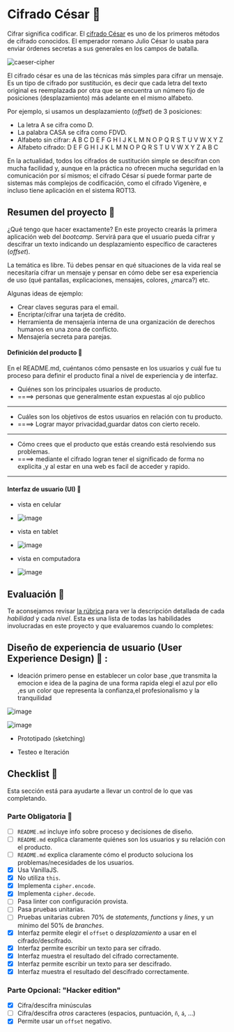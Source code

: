 # Cifrado César :penguin:

Cifrar significa codificar. El [cifrado César](https://en.wikipedia.org/wiki/Caesar_cipher) es uno de los primeros métodos de cifrado conocidos. El emperador romano Julio César lo usaba para enviar órdenes secretas a sus generales en los campos de batalla.

![caeser-cipher](https://upload.wikimedia.org/wikipedia/commons/thumb/2/2b/Caesar3.svg/2000px-Caesar3.svg.png)

El cifrado césar es una de las técnicas más simples para cifrar un mensaje. Es un tipo de cifrado por sustitución, es decir que cada letra del texto original es reemplazada por otra que se encuentra un número fijo de posiciones (desplazamiento) más adelante en el mismo alfabeto.

Por ejemplo, si usamos un desplazamiento (_offset_) de 3 posiciones:

- La letra A se cifra como D.
- La palabra CASA se cifra como FDVD.
- Alfabeto sin cifrar: A B C D E F G H I J K L M N O P Q R S T U V W X Y Z
- Alfabeto cifrado: D E F G H I J K L M N O P Q R S T U V W X Y Z A B C

En la actualidad, todos los cifrados de sustitución simple se descifran con mucha facilidad y, aunque en la práctica no ofrecen mucha seguridad en la comunicación por sí mismos; el cifrado César sí puede formar parte de sistemas más complejos de codificación, como el cifrado Vigenère, e incluso tiene aplicación en el sistema ROT13.

## Resumen del proyecto :penguin:

¿Qué tengo que hacer exactamente? En este proyecto crearás la primera aplicación web del _bootcamp_. Servirá para que el usuario pueda cifrar y descifrar un texto indicando un desplazamiento específico de caracteres (_offset_).

La temática es libre. Tú debes pensar en qué situaciones de la vida real se necesitaría cifrar un mensaje y pensar en cómo debe ser esa experiencia de uso (qué pantallas, explicaciones, mensajes, colores, ¿marca?) etc. 

Algunas ideas de ejemplo:

- Crear claves seguras para el email.
- Encriptar/cifrar una tarjeta de crédito.
- Herramienta de mensajería interna de una organización de derechos humanos en una zona de conflicto.
- Mensajería secreta para parejas.



#### Definición del producto :penguin:

En el README.md, cuéntanos cómo pensaste en los usuarios y cuál fue tu proceso para definir el producto final a nivel de experiencia y de interfaz.

- Quiénes son los principales usuarios de producto.
- ====>  personas que generalmente estan expuestas al ojo publico

--------------------------------------------------------

- Cuáles son los objetivos de estos usuarios en relación con tu producto.
-  ====> Lograr mayor privacidad,guardar datos con cierto recelo.

----------------------------------------------------------------------------------------------

- Cómo crees que el producto que estás creando está resolviendo sus problemas.
- ====>  mediante el cifrado logran tener el significado de forma no explicita ,y al estar en una web es facil de acceder y rapido.

-----------------------------------------------------------------------------------------------------


#### Interfaz de usuario (UI) :penguin:
- vista en celular
- ![image](https://user-images.githubusercontent.com/39390011/53353802-7c972780-38f3-11e9-98ce-1e503f6228af.png)

- vista en tablet

- ![image](https://user-images.githubusercontent.com/39390011/53353729-5c676880-38f3-11e9-8e07-65162c02d654.png)

- vista en computadora
- ![image](https://user-images.githubusercontent.com/39390011/53353682-4659a800-38f3-11e9-83f9-255e6b8c7617.png)




## Evaluación :penguin:

Te aconsejamos revisar [la rúbrica](https://docs.google.com/spreadsheets/u/1/d/e/2PACX-1vRktPN4ilZtkRN5tUb3DVhgeihwlzk63_-JI3moA-bXpKDbHDioAK2H3qbrwWNb0Ql4wX22Tgv7-PDv/pubhtml)
para ver la descripción detallada de cada _habilidad_ y cada _nivel_. Esta es una lista de todas las habilidades involucradas en este proyecto y que evaluaremos cuando lo  completes:

## Diseño de experiencia de usuario (User Experience Design) :penguin: :

- Ideación
primero pense en establecer un color base ,que transmita la emocion e idea de la pagina de una forma rapida
elegi el azul por ello ,es un color que representa la confianza,el profesionalismo y la tranquilidad

![image](https://user-images.githubusercontent.com/39390011/53352810-7d2ebe80-38f1-11e9-9c87-33796fc1fe2d.png)

![image](http://reader.digitalbooks.pro/content/preview/books/45900/book/OEBPS/Images/lm05.jpg)

- Prototipado (sketching)


- Testeo e Iteración


## Checklist :penguin:

Esta sección está  para ayudarte a llevar un control de lo que vas completando.

### Parte Obligatoria :penguin: 
* [ ] `README.md` incluye info sobre proceso y decisiones de diseño.
* [ ] `README.md` explica claramente quiénes son los usuarios y su relación con el producto.
* [ ] `README.md` explica claramente cómo el producto soluciona los problemas/necesidades de los usuarios.
* [X] Usa VanillaJS.
* [X] No utiliza `this`.
* [X] Implementa `cipher.encode`.
* [X] Implementa `cipher.decode`.
* [ ] Pasa linter con configuración provista.
* [ ] Pasa pruebas unitarias.
* [ ] Pruebas unitarias cubren 70% de _statements_, _functions_ y _lines_, y un
  mínimo del 50% de _branches_.
* [X] Interfaz permite elegir el `offset` o _desplazamiento_ a usar en el
  cifrado/descifrado.
* [X] Interfaz permite escribir un texto para ser cifrado.
* [X] Interfaz muestra el resultado del cifrado correctamente.
* [X] Interfaz permite escribir un texto para ser descifrado.
* [X] Interfaz muestra el resultado del descifrado correctamente.

### Parte Opcional: "Hacker edition"

* [X] Cifra/descifra minúsculas
* [ ] Cifra/descifra _otros_ caracteres (espacios, puntuación, `ñ`, `á`, ...)
* [X] Permite usar un `offset` negativo.
